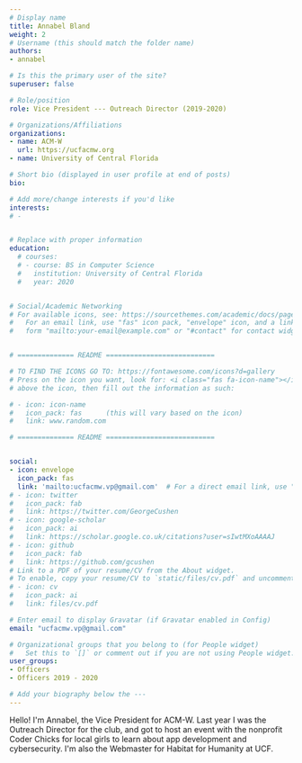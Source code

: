 ```yaml
---
# Display name
title: Annabel Bland
weight: 2
# Username (this should match the folder name)
authors:
- annabel

# Is this the primary user of the site?
superuser: false

# Role/position
role: Vice President --- Outreach Director (2019-2020)

# Organizations/Affiliations
organizations:
- name: ACM-W
  url: https://ucfacmw.org
- name: University of Central Florida

# Short bio (displayed in user profile at end of posts)
bio: 

# Add more/change interests if you'd like
interests:
# - 


# Replace with proper information
education:
  # courses:
  # - course: BS in Computer Science
  #   institution: University of Central Florida
  #   year: 2020


# Social/Academic Networking
# For available icons, see: https://sourcethemes.com/academic/docs/page-builder/#icons
#   For an email link, use "fas" icon pack, "envelope" icon, and a link in the
#   form "mailto:your-email@example.com" or "#contact" for contact widget.


# ============== README ===========================

# TO FIND THE ICONS GO TO: https://fontawesome.com/icons?d=gallery
# Press on the icon you want, look for: <i class="fas fa-icon-name"></i> 
# above the icon, then fill out the information as such:

# - icon: icon-name
#   icon_pack: fas      (this will vary based on the icon)
#   link: www.random.com

# ============== README ===========================


social:
- icon: envelope
  icon_pack: fas
  link: 'mailto:ucfacmw.vp@gmail.com'  # For a direct email link, use "mailto:test@example.org".
# - icon: twitter
#   icon_pack: fab
#   link: https://twitter.com/GeorgeCushen
# - icon: google-scholar
#   icon_pack: ai
#   link: https://scholar.google.co.uk/citations?user=sIwtMXoAAAAJ
# - icon: github
#   icon_pack: fab
#   link: https://github.com/gcushen
# Link to a PDF of your resume/CV from the About widget.
# To enable, copy your resume/CV to `static/files/cv.pdf` and uncomment the lines below.
# - icon: cv
#   icon_pack: ai
#   link: files/cv.pdf

# Enter email to display Gravatar (if Gravatar enabled in Config)
email: "ucfacmw.vp@gmail.com"

# Organizational groups that you belong to (for People widget)
#   Set this to `[]` or comment out if you are not using People widget.
user_groups:
- Officers
- Officers 2019 - 2020

# Add your biography below the ---
---
```

Hello! I'm Annabel, the Vice President for ACM-W. Last year I was the Outreach Director for the club, and got to host an event with the nonprofit Coder Chicks for local girls to learn about app development and cybersecurity. I'm also the Webmaster for Habitat for Humanity at UCF.
